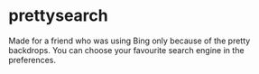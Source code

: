# prettysearch
Made for a friend who was using Bing only because of the pretty backdrops. You can choose your favourite search engine in the preferences.
